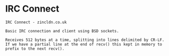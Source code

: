 # IRC Connect

	IRC Connect - zincldn.co.uk

	Basic IRC connection and client using BSD sockets.

	Receives 512 bytes at a time, splitting into lines delimited by CR-LF. If we have a partial line at the end of recv() this kept in memory to prefix to the next recv().
